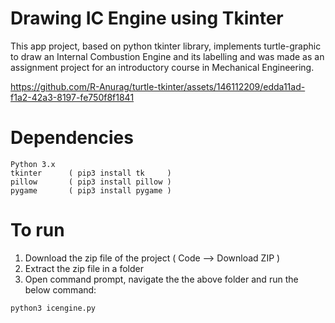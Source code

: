# Drawing IC Engine using Tkinter
This app project, based on python tkinter library, implements turtle-graphic to draw an Internal Combustion Engine and its labelling and was made as an assignment project for an introductory course in Mechanical Engineering.


https://github.com/R-Anurag/turtle-tkinter/assets/146112209/edda11ad-f1a2-42a3-8197-fe750f8f1841


# Dependencies
```console
Python 3.x  
tkinter      ( pip3 install tk     )
pillow       ( pip3 install pillow )
pygame       ( pip3 install pygame )
```

# To run
1. Download the zip file of the project ( Code --> Download ZIP )
2. Extract the zip file in a folder
3. Open command prompt, navigate the the above folder and run the below command:
```console
python3 icengine.py
```



